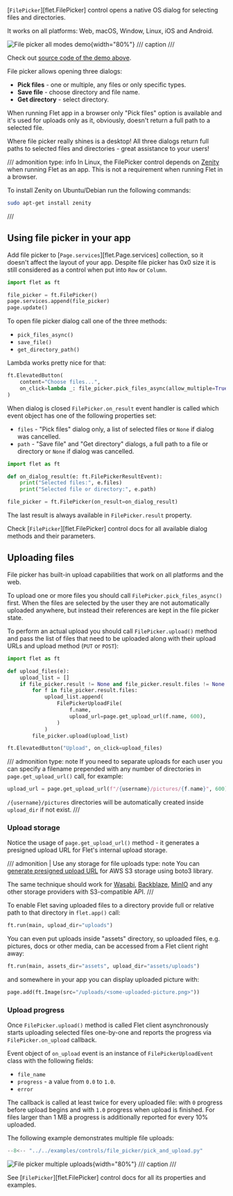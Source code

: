[`FilePicker`][flet.FilePicker] control opens a native OS dialog for selecting files and directories.

It works on all platforms: Web, macOS, Window, Linux, iOS and Android.

![File picker all modes demo](../examples/controls/file_picker/media/pick_save_and_get_directory_path.png){width="80%"}
/// caption
///

Check out [source code of the demo above](https://github.com/flet-dev/flet/blob/main/sdk/python/examples/controls/file-picker/pick-save-and-get-directory-path.py).

File picker allows opening three dialogs:

* **Pick files** - one or multiple, any files or only specific types.
* **Save file** - choose directory and file name.
* **Get directory** - select directory.

When running Flet app in a browser only "Pick files" option is available and it's used for
uploads only as it, obviously, doesn't return a full path to a selected file.

Where file picker really shines is a desktop! All three dialogs return full paths to selected
files and directories - great assistance to your users!

/// admonition
    type: info
In Linux, the FilePicker control depends on [Zenity](https://help.gnome.org/users/zenity/stable/)  when running Flet as an app.
This is not a requirement when running Flet in a browser.

To install Zenity on Ubuntu/Debian run the following commands:
```bash
sudo apt-get install zenity
```
///

## Using file picker in your app

Add file picker to [`Page.services`][flet.Page.services] collection,
so it doesn't affect the layout of your app. Despite file picker has 0x0 size it is still considered as a control when put into `Row` or `Column`.

```python
import flet as ft

file_picker = ft.FilePicker()
page.services.append(file_picker)
page.update()
```

To open file picker dialog call one of the three methods:

* `pick_files_async()`
* `save_file()`
* `get_directory_path()`

Lambda works pretty nice for that:

```python
ft.ElevatedButton(
    content="Choose files...",
    on_click=lambda _: file_picker.pick_files_async(allow_multiple=True)
)
```

When dialog is closed `FilePicker.on_result` event handler is called which event object has one of the following properties set:

* `files` - "Pick files" dialog only, a list of selected files or `None` if dialog was cancelled.
* `path` - "Save file" and "Get directory" dialogs, a full path to a file or directory or `None` if dialog was cancelled.

```python
import flet as ft

def on_dialog_result(e: ft.FilePickerResultEvent):
    print("Selected files:", e.files)
    print("Selected file or directory:", e.path)

file_picker = ft.FilePicker(on_result=on_dialog_result)
```

The last result is always available in `FilePicker.result` property.

Check [`FilePicker`][flet.FilePicker] control docs for all available dialog methods and their parameters.

## Uploading files

File picker has built-in upload capabilities that work on all platforms and the web.

To upload one or more files you should call `FilePicker.pick_files_async()` first.
When the files are selected by the user they are not automatically uploaded anywhere, but instead their references are kept in the file picker state.

To perform an actual upload you should call `FilePicker.upload()` method and pass the list of files that need to be uploaded along with their upload URLs and upload method (`PUT` or `POST`):

```python
import flet as ft

def upload_files(e):
    upload_list = []
    if file_picker.result != None and file_picker.result.files != None:
        for f in file_picker.result.files:
            upload_list.append(
                FilePickerUploadFile(
                    f.name,
                    upload_url=page.get_upload_url(f.name, 600),
                )
            )
        file_picker.upload(upload_list)

ft.ElevatedButton("Upload", on_click=upload_files)
```

/// admonition
    type: note
If you need to separate uploads for each user you can specify a filename prepended with any number of directories in `page.get_upload_url()` call, for example:

```python
upload_url = page.get_upload_url(f"/{username}/pictures/{f.name}", 600)
```

`/{username}/pictures` directories will be automatically created inside `upload_dir` if not exist.
///

### Upload storage

Notice the usage of `page.get_upload_url()` method - it generates a presigned upload URL for Flet's internal upload storage.

/// admonition | Use any storage for file uploads
    type: note
You can [generate presigned upload URL](https://boto3.amazonaws.com/v1/documentation/api/latest/guide/s3-presigned-urls.html#generating-a-presigned-url-to-upload-a-file) for AWS S3 storage using boto3 library.

The same technique should work for [Wasabi](https://wasabi.com/), [Backblaze](https://www.backblaze.com/), [MinIO](https://min.io/) and any other  storage providers with S3-compatible API.
///

To enable Flet saving uploaded files to a directory provide full or relative path to that directory in `flet.app()` call:

```python
ft.run(main, upload_dir="uploads")
```

You can even put uploads inside "assets" directory, so uploaded files, e.g. pictures, docs or other media, can be accessed from a Flet client right away:

```python
ft.run(main, assets_dir="assets", upload_dir="assets/uploads")
```

and somewhere in your app you can display uploaded picture with:

```python
page.add(ft.Image(src="/uploads/<some-uploaded-picture.png>"))
```

### Upload progress

Once `FilePicker.upload()` method is called Flet client asynchronously starts uploading selected files one-by-one
and reports the progress via `FilePicker.on_upload` callback.

Event object of `on_upload` event is an instance of `FilePickerUploadEvent` class with the following fields:

* `file_name`
* `progress` - a value from `0.0` to `1.0`.
* `error`

The callback is called at least twice for every uploaded file: with `0` progress before upload begins
and with `1.0` progress when upload is finished. For files larger than 1 MB a progress is additionally
reported for every 10% uploaded.

The following example demonstrates multiple file uploads:

```python
--8<-- "../../examples/controls/file_picker/pick_and_upload.py"
```

![File picker multiple uploads](../examples/controls/file_picker/media/pick_and_upload.png){width="80%"}
/// caption
///

See [`FilePicker`][flet.FilePicker] control docs for all its properties and examples.
